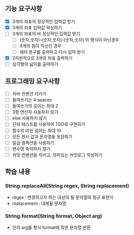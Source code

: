 ## 기능 요구사항

- [x] 3개의 좌표의 정상적인 입력값 받기
- [x] 3개의 좌표 입력값 파싱하기
- [ ] 3개의 좌표의 비 정상적인 입력값 받기
  - [ ] (숫자,숫자)-(숫자,숫자)-(숫자,숫자) 의 형식이 아닌경우
  - [ ] 3개의 점이 직선인 경우
  - [ ] 에러 문구를 출력하고 다시 입력 받기
- [x] 2차원적으로 3개의 좌표 출력하기
- [ ] 삼각형의 넓이를 출력하기

## 프로그래밍 요구사항

- [ ] 자바 컨벤션 지키기
- [ ] 들여쓰기는 4 spaces
- [ ] 들여쓰기의 깊이는 최대 2
- [ ] 3항 연산자 사용하지 않기
- [ ] else 사용하지 않기
- [ ] 단위 테스트를 사용하여 TDD로 구현하기
- [ ] 함수의 라인 길이는 최대 10
- [ ] 모든 원시 값과 문자열을 포장하기
- [ ] 일급 컬렉션을 사용하기
- [ ] 변수명 축약하지 않기
- [ ] 커밋 컨벤션을 지키고, 의미있는 커밋로그 작성하기

## 학습 내용

### String.replaceAll(String regex, String replacement)

- regex : 변경하고자 하는 대상이 될 문자열의 정규 표현식
- replacement : 대체될 문자열

### String.format(String format, Object arg)

- 인자 arg를 형식 format에 맞춘 문자열 반환
